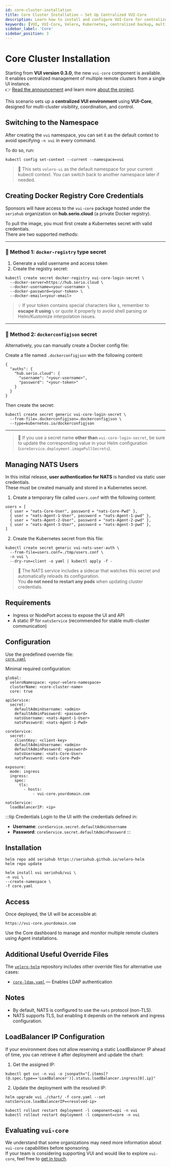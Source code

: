 ```yaml
---
id: core-cluster-installation
title: Core Cluster Installation – Set Up Centralized VUI-Core
description: Learn how to install and configure VUI-Core for centralized management of multiple Kubernetes clusters. Enable multi-cluster visibility and control through a single Velero UI instance.
keywords: [VUI, VUI-Core, Velero, Kubernetes, centralized backup, multi-cluster, Velero UI, core cluster installation]
sidebar_label: 'Core'
sidebar_position: 3
---
```


# Core Cluster Installation

Starting from **VUI version 0.3.0**, the new `vui-core` component is available.  
It enables centralized management of multiple remote clusters from a single UI instance.  
👉 [Read the announcement](/blog/vui-0.3.0) and learn more [about the project](/docs/licenses/about-the-project).

This scenario sets up a **centralized VUI environment** using **VUI-Core**, designed for multi-cluster visibility, coordination, and control.

## Switching to the Namespace

After creating the `vui` namespace, you can set it as the default context to avoid specifying `-n vui` in every command.

To do so, run:

``` shell
kubectl config set-context --current --namespace=vui
```

> 📌 This sets `velero-ui` as the default namespace for your current kubectl context.
> You can switch back to another namespace later if needed.

## Creating Docker Registry Core Credentials

Sponsors will have access to the `vui-core` package hosted under the `seriohub` organization on **hub.serio.cloud** (a private Docker registry).

To pull the image, you must first create a Kubernetes secret with valid credentials.  
There are two supported methods:

---

### 🔐 Method 1: `docker-registry` type secret

1. Generate a valid username and access token  
2. Create the registry secret:

```shell
kubectl create secret docker-registry vui-core-login-secret \
  --docker-server=https://hub.serio.cloud \
  --docker-username=<your-username> \
  --docker-password=<your-token> \
  --docker-email=<your-email>
```

> 💡 If your token contains special characters like `$`, remember to **escape it using `\`** or quote it properly to avoid shell parsing or Helm/Kustomize interpolation issues.

---

### 🔐 Method 2: `dockerconfigjson` secret

Alternatively, you can manually create a Docker config file:

Create a file named `.dockerconfigjson` with the following content:

```text
{
  "auths": {
    "hub.serio.cloud": {
      "username": "<your-username>",
      "password": "<your-token>"
    }
  }
}
```

Then create the secret:

```shell
kubectl create secret generic vui-core-login-secret \
  --from-file=.dockerconfigjson=.dockerconfigjson \
  --type=kubernetes.io/dockerconfigjson
```

---

> 📌 If you use a secret name **other than** `vui-core-login-secret`, be sure to update the corresponding value in your Helm configuration (`coreService.deployment.imagePullSecrets`).

## Managing NATS Users

In this initial release, **user authentication for NATS** is handled via static user credentials.  
These must be created manually and stored in a Kubernetes secret.

1. Create a temporary file called `users.conf` with the following content:

```text
users = [
  { user = "nats-Core-User", password = "nats-Core-Pwd" },
  { user = "nats-Agent-1-User", password = "nats-Agent-1-pwd" },
  { user = "nats-Agent-2-User", password = "nats-Agent-2-pwd" },
  { user = "nats-Agent-3-User", password = "nats-Agent-3-pwd" },
]
```

2. Create the Kubernetes secret from this file:

``` shell
kubectl create secret generic vui-nats-user-auth \
  --from-file=users.conf=./tmp/users.conf \
  -n vui \
  --dry-run=client -o yaml | kubectl apply -f -
```

> 🔄 The NATS service includes a sidecar that watches this secret and automatically reloads its configuration.  
> You **do not need to restart any pods** when updating cluster credentials.

## Requirements

- Ingress or NodePort access to expose the UI and API
- A static IP for `natsService` (recommended for stable multi-cluster communication)

## Configuration

Use the predefined override file:  
[`core.yaml`](https://github.com/seriohub/velero-helm/blob/main/examples/overrides/core.yaml)

Minimal required configuration:

``` text
global:
  veleroNamespace: <your-velero-namespace>
  clusterName: <core-cluster-name>
  core: true

apiService:
  secret:
    defaultAdminUsername: <admin>
    defaultAdminPassword: <password>
    natsUsername: <nats-Agent-1-User>
    natsPassword: <nats-Agent-1-Pwd>

coreService:
  secret:
    clientKey: <client-key>
    defaultAdminUsername: <admin>
    defaultAdminPassword: <password>
    natsUsername: <nats-Core-User>
    natsPassword: <nats-Core-Pwd>

exposure:
  mode: ingress
  ingress:
    spec:
      tls:
        - hosts:
            - vui-core.yourdomain.com

natsService:
  loadBalancerIP: <ip>
```

:::tip Credentials
Login to the UI with the credentials defined in:

- **Username**: `coreService.secret.defaultAdminUsername`
- **Password**: `coreService.secret.defaultAdminPassword`
:::

## Installation

```text
helm repo add seriohub https://seriohub.github.io/velero-helm
helm repo update

helm install vui seriohub/vui \
-n vui \
--create-namespace \
-f core.yaml
```

## Access

Once deployed, the UI will be accessible at:

``` shell
https://vui-core.yourdomain.com
```

Use the Core dashboard to manage and monitor multiple remote clusters using Agent installations.

## Additional Useful Override Files

The [`velero-helm`](https://github.com/seriohub/velero-helm/tree/main/examples/overrides) repository includes other override files for alternative use cases:

- [`core-ldap.yaml`](https://github.com/seriohub/velero-helm/blob/main/examples/overrides/core-ldap.yaml) — Enables LDAP authentication

## Notes

- By default, NATS is configured to use the `nats` protocol (non-TLS).
- NATS supports TLS, but enabling it depends on the network and ingress configuration.

## LoadBalancer IP Configuration

If your environment does not allow reserving a static LoadBalancer IP ahead of time, you can retrieve it after deployment and update the chart:

1. Get the assigned IP:

``` shell
kubectl get svc -n vui -o jsonpath="{.items[?(@.spec.type=='LoadBalancer')].status.loadBalancer.ingress[0].ip}"
```

2. Update the deployment with the resolved IP:

``` shell
helm upgrade vui ./chart/ -f core.yaml --set natsService.loadBalancerIP=<resolved-ip>

kubectl rollout restart deployment -l component=api -n vui
kubectl rollout restart deployment -l component=core -n vui
```

## Evaluating `vui-core`

We understand that some organizations may need more information about `vui-core` capabilities before sponsoring.  
If your team is considering supporting VUI and would like to explore `vui-core`, feel free to [get in touch](mailto:info@seriohub.com).